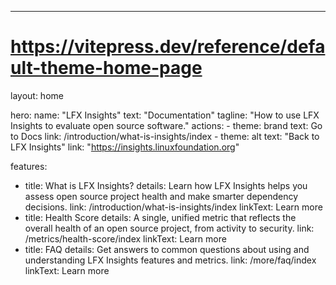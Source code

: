 ---
# https://vitepress.dev/reference/default-theme-home-page
layout: home

hero:
  name: "LFX Insights"
  text: "Documentation"
  tagline: "How to use LFX Insights to evaluate open source software."
  actions:
    - theme: brand
      text: Go to Docs
      link: /introduction/what-is-insights/index
    - theme: alt
      text: "Back to LFX Insights"
      link: "https://insights.linuxfoundation.org"

features:
  - title: What is LFX Insights?
    details: Learn how LFX Insights helps you assess open source project health and make smarter dependency decisions.
    link: /introduction/what-is-insights/index
    linkText: Learn more
  - title: Health Score
    details: A single, unified metric that reflects the overall health of an open source project, from activity to security.
    link: /metrics/health-score/index
    linkText: Learn more
  - title: FAQ
    details: Get answers to common questions about using and understanding LFX Insights features and metrics.
    link: /more/faq/index
    linkText: Learn more
